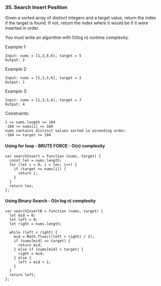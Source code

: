 ### 35. Search Insert Position

Given a sorted array of distinct integers and a target value, return the index if the target is found. If not, return the index where it would be if it were inserted in order.

You must write an algorithm with O(log n) runtime complexity.

Example 1:

```
Input: nums = [1,3,5,6], target = 5
Output: 2
```

Example 2:

```
Input: nums = [1,3,5,6], target = 2
Output: 1
```

Example 3:

```
Input: nums = [1,3,5,6], target = 7
Output: 4
```

Constraints:

```
1 <= nums.length <= 104
-104 <= nums[i] <= 104
nums contains distinct values sorted in ascending order.
-104 <= target <= 104
```

#### Using for loop - BRUTE FORCE - O(n) complexity

```
var searchInsert = function (nums, target) {
  const len = nums.length;
  for (let i = 0; i < len; i++) {
    if (target <= nums[i]) {
      return i;
    }
  }
  return len;
};
```

#### Using Binary Search - O(n log n) complexity

```
var searchInsertB = function (nums, target) {
  let mid = 0;
  let left = 0;
  let right = nums.length;

  while (left < right) {
    mid = Math.floor((left + right) / 2);
    if (nums[mid] == target) {
      return mid;
    } else if (nums[mid] > target) {
      right = mid;
    } else {
      left = mid + 1;
    }
  }
  return left;
};
```
